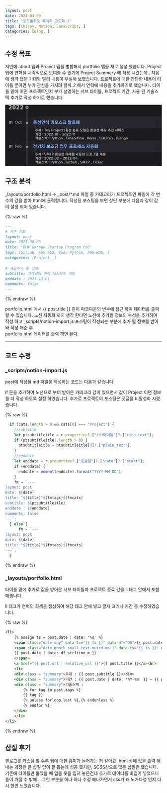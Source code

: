 ```yaml
---
layout: post
date: 2024-04-09
title: "포트폴리오 페이지 고도화-1"
tags: [Chirpy, Notion, JavaScript, ]
categories: [Blog, ]
---
```

## 수정 목표


저번에 about 탭과 Project 탭을 병합해서 portfolio 탭을 새로 생성 했습니다.
Project 탭에 연혁을 시각적으로 보여줄 수 있기에 Project Summary 에 적용 시켰는데.. 
처음에 생각 했던 기대와 달리 내용이 부실해 보였습니다.  프로젝트에 대한 간단한 내용이
타이틀 뿐이면 누가 관심을 가지려 할까..? 해서 연혁에 내용을 추가하기로 했습니다.
타이틀 밑에 어떤 프로젝트인지 부가 설명하는 서브 타이틀, 프로젝트 기간, 사용 된 기술스택
추가로 작성 하기로 했습니다. 



![0](/assets/img/2024-04-09-포트폴리오-페이지-고도화-1.md/0.png)


## 구조 분석


_layouts/portfolio.html → _post/*.md 파일 중 카테고리가 프로젝트인 파일에 각 변수의 값을 받아 html에 출력합니다. 
작성된 포스팅을 보면  상단 부분에 다음과 같이 값이 설정 되어 있습니다.


{% raw %}
```markdown
---
# 기존 정보
layout: post
date: 2021-09-03
title: "BMW Garage Startup Program PoC"
tags: [GitLab, AWS EC2, Vue, Python, AWS RDS, ]
categories: [Project, ]

# 새로추가 될 정보 
subtitle: 고객상담 이력 대시보드 개발
enddate : 2021-12-01
comments: false
---
```
{% endraw %}


portfolio.html 에서 {{ post.title }} 같이 마크다운의 변수에 접근 하여 데이터를 출력 할 수 있습니다.
노션 자동화 까지 생각 한다면 노션에 추가될 정보의 속성을 추가하여 작성 하고 
_scripts/notion-import.js 포스팅이 작성되는 부분에 추가 될 정보를 받아와 작성 해준 후  
portfolio.html 데이터를 출력 하면 된다.


---


## 코드 수정


### _scripts/notion-import.js


post에 작성될 md 파일을 작성하는 코드는 다음과 같습니다. 


if 문을 추가하여 노션으로 부터 받아온 카테고리 값이 있으면서 값이 Project 이면 
정보를 더 작성 하도록 설정 하였습니다.
추가로 프로젝트의 포스팅은 댓글을 비활성화 시켰습니다.


{% raw %}
```javascript
  if (cats.length > 0 && cats[0] === "Project") {
    //subtitle
    let ptsubtitleitle = r.properties?.["서브타이틀"]?.["rich_text"];
    if (ptsubtitleitle?.length > 0) {
      ptsubtitleitle = ptsubtitleitle[0]?.["plain_text"];
    }
    //enddate
    let enddate = r.properties?.["종료일"]?.["date"]?.["start"];
    if (enddate) {
      enddate = moment(enddate).format("YYYY-MM-DD");
    }
    fm = `---
layout: post
date: ${date}
title: "${title}"${fmtags}${fmcats}
subtitle: ${ptsubtitleitle}
enddate : ${enddate}
comments: false
---`;
  } else {
      fm = `---
layout: post
date: ${date}
title: "${title}"${fmtags}${fmcats}
---`;
  }
```
{% endraw %}


### _layouts/portfolio.html


타이틀 밑에 추가로 값을 받아온 서브 타이틀과 프로젝트 종료 값을 li 태그 안에서 포함 해줍니다.


li 태그가 연혁의 회색을 생성하여 해당 태그 안에 넣고 글자 크기나 자간 등 수정하였습니다.


{% raw %}
```html
<li>
	{% assign ts = post.date | date: '%s' %}
	<span class="date day" data-ts="{{ ts }}" data-df="DD">{{ post.date | date: '%d' }}</span>
	<span class="date month small text-muted ms-1" data-ts="{{ ts }}" data-df="{{ df_dayjs_m }}">
	{{ post.date | date: df_strftime_m }}
	</span>
	<a href="{{ post.url | relative_url }}">{{ post.title }}</a><br>
	<li>
	<div class = "summary">주제 : {{ post.subtitle }}</div>
	<div class = "summary">기간 : {{ post.date | date: '%Y-%m' }} ~ {{ post.enddate | date: '%Y-%m'}}</div>
	<div class = "summary">기술스택 : 
		{% for tag in post.tags %}
		{{ tag }}
		{% unless forloop.last %},{% endunless %}
		{% endfor %}
	</div>
	</li>
</li>
```
{% endraw %}


## 삽질 후기


블로그를 커스텀 할 수록 웹에 대한 흥미가 늘어가는 거 같아요. html 상에 값을 출력 해내는 과정은
큰 삽질 없이 잘 뽑는데 성공 했지만, SCSS상으로 많은 삽질은 했습니다. 기존에 타이틀만 뽑았을 때 
입을 옷을 입혀 놓은건데 추가로 데이터를 비집어 넣었으니 틀이 깨질 수 밖에 ..
그런 부분을 하나 하나 수정 해나가면서 css가 왜 노가다성 인지 다시 한번 느꼈습니다.

